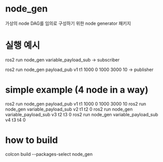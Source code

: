 
# node_gen
가상의 node DAG를 임의로 구성하기 위한 node generator 패키지

# 실행 예시

ros2 run node_gen variable_payload_sub -> subscriber

ros2 run node_gen payload_pub v1 t1 1000 0 1000 3000 10 -> publisher


# simple example (4 node in a way)

ros2 run node_gen payload_pub v1 t1 1000 0 1000 3000 10
ros2 run node_gen variable_payload_sub v2 t1 t2 0
ros2 run node_gen variable_payload_sub v3 t2 t3 0
ros2 run node_gen variable_payload_sub v4 t3 t4 0

# how to build

colcon build --packages-select node_gen


